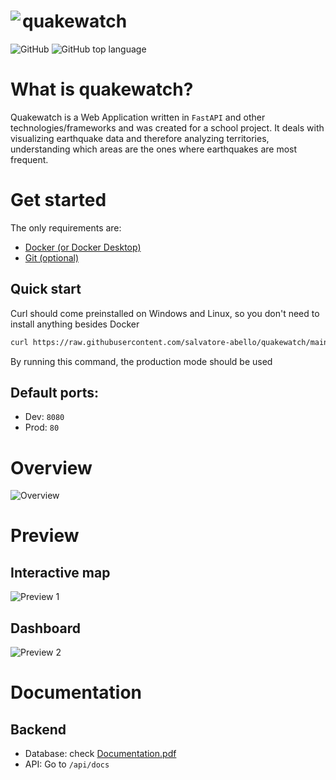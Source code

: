 
<h1><img align="left" src="https://github.com/salvatore-abello/quakewatch/assets/107145304/ca6ab96b-a471-49c0-94d5-adad344da3ac">quakewatch</h1>

<img alt="GitHub" src="https://img.shields.io/github/license/salvatore-abello/quakewatch?style=flat"> <img alt="GitHub top language" src="https://img.shields.io/github/languages/top/salvatore-abello/quakewatch?style=flat-square&color=a955e6">


# What is quakewatch?

Quakewatch is a Web Application written in `FastAPI` and other technologies/frameworks and was created for a school project. It deals with visualizing earthquake data and therefore analyzing territories, understanding which areas are the ones where earthquakes are most frequent.

# Get started
The only requirements are:
 - [Docker (or Docker Desktop)](https://docs.docker.com/engine/install/)
 - [Git (optional)](https://git-scm.com/book/en/v2/Getting-Started-Installing-Git)

## Quick start
Curl should come preinstalled on Windows and Linux, so you don't need to install anything besides Docker
```bash
curl https://raw.githubusercontent.com/salvatore-abello/quakewatch/main/run.sh | bash
```

By running this command, the production mode should be used
## Default ports:
 - Dev: `8080`
 - Prod: `80`

# Overview

![Overview](https://github.com/salvatore-abello/quakewatch/assets/107145304/5bbb407e-ad5b-41b4-b463-abcd40b28870)

# Preview
## Interactive map
![Preview 1](https://github.com/salvatore-abello/quakewatch/assets/107145304/eaef8300-3216-4354-997e-292ec780d8b7)

## Dashboard
![Preview 2](https://github.com/salvatore-abello/quakewatch/assets/107145304/7b3c57a7-27d6-476c-bff6-5290ebd66eb7)

# Documentation

## Backend
 - Database: check [Documentation.pdf](Documentation.pdf)
 - API: Go to `/api/docs`
